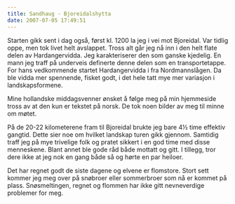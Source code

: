 ```yaml
---
title: Sandhaug - Bjoreidalshytta
date: 2007-07-05 17:49:51
---
```


Starten gikk sent i dag også, først kl. 1200 la jeg i vei mot Bjoreidal. Var tidlig oppe, men tok livet helt avslappet. Tross alt går jeg nå inn i den helt flate delen av Hardangervidda. Jeg karakteriserer den som ganske kjedelig. En mann jeg traff på underveis definerte denne delen som en transportetappe. For hans vedkommende startet Hardangervidda i fra Nordmannslågen. Da ble vidda mer spennende, fisket godt, i det hele tatt mye mer variasjon i landskapsformene.

Mine hollandske middagsvenner ønsket å følge meg på min hjemmeside tross av at den kun er tekstet på norsk. De tok noen bilder av meg til minne om møtet.

På de 20-22 kilometerene fram til Bjoreidal brukte jeg bare 4½ time effektiv gangtid. Dette sier noe om hvilket landskap turen gikk gjennom. Samtidig traff jeg på mye trivelige folk og pratet sikkert i en god time med disse menneskene. Blant annet ble gode råd både mottatt og gitt. I tillegg, tror dere ikke at jeg nok en gang både så og hørte en par heiloer.

Det har regnet godt de siste dagene og elvene er flomstore. Stort sett kommer jeg meg over på snøbroer eller sommerbroer som nå er kommet på plass. Snøsmeltingen, regnet og flommen har ikke gitt nevneverdige problemer for meg.
